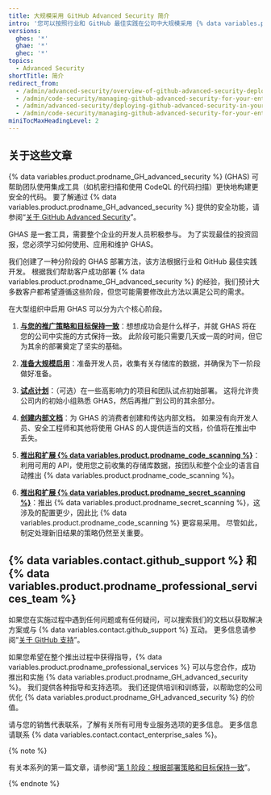 ```yaml
---
title: 大规模采用 GitHub Advanced Security 简介
intro: '您可以按照行业和 GitHub 最佳实践在公司中大规模采用 {% data variables.product.prodname_GH_advanced_security %}。'
versions:
  ghes: '*'
  ghae: '*'
  ghec: '*'
topics:
  - Advanced Security
shortTitle: 简介
redirect_from:
  - /admin/advanced-security/overview-of-github-advanced-security-deployment
  - /admin/code-security/managing-github-advanced-security-for-your-enterprise/overview-of-github-advanced-security-deployment
  - /admin/advanced-security/deploying-github-advanced-security-in-your-enterprise
  - /admin/code-security/managing-github-advanced-security-for-your-enterprise/deploying-github-advanced-security-in-your-enterprise
miniTocMaxHeadingLevel: 2
---
```


## 关于这些文章

{% data variables.product.prodname_GH_advanced_security %} (GHAS) 可帮助团队使用集成工具（如机密扫描和使用 CodeQL 的代码扫描）更快地构建更安全的代码。 要了解通过 {% data variables.product.prodname_GH_advanced_security %} 提供的安全功能，请参阅“[关于 GitHub Advanced Security](/get-started/learning-about-github/about-github-advanced-security)”。

GHAS 是一套工具，需要整个企业的开发人员积极参与。 为了实现最佳的投资回报，您必须学习如何使用、应用和维护 GHAS。


我们创建了一种分阶段的 GHAS 部署方法，该方法根据行业和 GitHub 最佳实践开发。 根据我们帮助客户成功部署 {% data variables.product.prodname_GH_advanced_security %} 的经验，我们预计大多数客户都希望遵循这些阶段，但您可能需要修改此方法以满足公司的需求。

在大型组织中启用 GHAS 可以分为六个核心阶段。

1. [**与您的推广策略和目标保持一致**](/code-security/adopting-github-advanced-security-at-scale/phase-1-align-on-your-rollout-strategy-and-goals)：想想成功会是什么样子，并就 GHAS 将在您的公司中实施的方式保持一致。 此阶段可能只需要几天或一周的时间，但它为其余的部署奠定了坚实的基础。

2. [**准备大规模启用**](/code-security/adopting-github-advanced-security-at-scale/phase-2-preparing-to-enable-at-scale)：准备开发人员，收集有关存储库的数据，并确保为下一阶段做好准备。

3. [**试点计划**](/code-security/adopting-github-advanced-security-at-scale/phase-3-pilot-programs)：（可选）在一些高影响力的项目和团队试点初始部署。 这将允许贵公司内的初始小组熟悉 GHAS，然后再推广到公司的其余部分。

4. [**创建内部文档**](/code-security/adopting-github-advanced-security-at-scale/phase-4-create-internal-documentation)：为 GHAS 的消费者创建和传达内部文档。 如果没有向开发人员、安全工程师和其他将使用 GHAS 的人提供适当的文档，价值将在推出中丢失。

5. [**推出和扩展 {% data variables.product.prodname_code_scanning %}**](/code-security/adopting-github-advanced-security-at-scale/phase-5-rollout-and-scale-code-scanning)：利用可用的 API，使用您之前收集的存储库数据，按团队和整个企业的语言自动推出 {% data variables.product.prodname_code_scanning %}。

6. [**推出和扩展 {% data variables.product.prodname_secret_scanning %}**](/code-security/adopting-github-advanced-security-at-scale/phase-6-rollout-and-scale-secret-scanning)：推出 {% data variables.product.prodname_secret_scanning %}，这涉及的配置更少，因此比 {% data variables.product.prodname_code_scanning %} 更容易采用。 尽管如此，制定处理新旧结果的策略仍然至关重要。

## {% data variables.contact.github_support %} 和 {% data variables.product.prodname_professional_services_team %}

如果您在实施过程中遇到任何问题或有任何疑问，可以搜索我们的文档以获取解决方案或与 {% data variables.contact.github_support %} 互动。 更多信息请参阅“[关于 GitHub 支持](/support/learning-about-github-support/about-github-support)”。

如果您希望在整个推出过程中获得指导，{% data variables.product.prodname_professional_services %} 可以与您合作，成功推出和实施 {% data variables.product.prodname_GH_advanced_security %}。 我们提供各种指导和支持选项。 我们还提供培训和训练营，以帮助您的公司优化 {% data variables.product.prodname_GH_advanced_security %} 的价值。

请与您的销售代表联系，了解有关所有可用专业服务选项的更多信息。 更多信息请联系 {% data variables.contact.contact_enterprise_sales %}。

{% note %}

有关本系列的第一篇文章，请参阅“[第 1 阶段：根据部署策略和目标保持一致](/code-security/adopting-github-advanced-security-at-scale/phase-1-align-on-your-rollout-strategy-and-goals)”。

{% endnote %}
